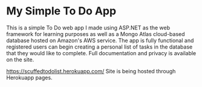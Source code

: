 # My Simple To Do App
This is a simple To Do web app I made using ASP.NET as the web framework for learning purposes as well as a Mongo Atlas cloud-based database hosted on Amazon's AWS service. 
The app is fully functional and registered users can begin creating a personal list of tasks in the database that they would like to complete.
Full documentation and privacy is available on the site. 

https://scuffedtodolist.herokuapp.com/
Site is being hosted through Herokuapp pages. 
